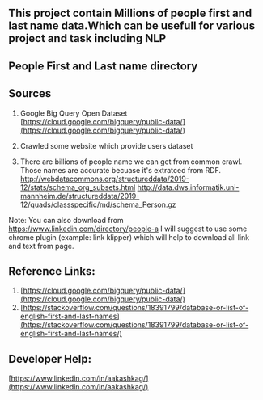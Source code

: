 ## This project contain Millions of people first and last name data.Which can be usefull for various project and task including NLP

## People First and Last name directory 

## Sources
1) Google Big Query Open Dataset [https://cloud.google.com/bigquery/public-data/](https://cloud.google.com/bigquery/public-data/)
2) Crawled some website which provide users dataset

3) There are billions of people name we can get from common crawl. Those names are accurate becuase it's extratced from RDF.
http://webdatacommons.org/structureddata/2019-12/stats/schema_org_subsets.html
http://data.dws.informatik.uni-mannheim.de/structureddata/2019-12/quads/classspecific/md/schema_Person.gz


Note: You can also download from https://www.linkedin.com/directory/people-a
I will suggest to use some chrome plugin (example: link klipper) which will help to download all link and text from page.

## Reference Links:
1. [https://cloud.google.com/bigquery/public-data/](https://cloud.google.com/bigquery/public-data/)
2. [https://stackoverflow.com/questions/18391799/database-or-list-of-english-first-and-last-names](https://stackoverflow.com/questions/18391799/database-or-list-of-english-first-and-last-names/)

## Developer Help:
 [https://www.linkedin.com/in/aakashkag/](https://www.linkedin.com/in/aakashkag/)

